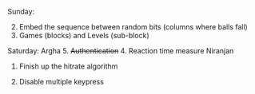 Sunday:

2. Embed the sequence between random bits (columns where balls fall)
6. Games (blocks) and Levels (sub-block)

Saturday:
Argha
  5. ~~Authentication~~
  4. Reaction time measure
Niranjan
  1. Finish up the hitrate algorithm


7. Disable multiple keypress
